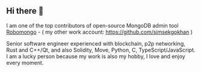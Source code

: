 ## Hi there 👋

I am one of the top contributors of open-source MongoDB admin tool [Robomongo](https://github.com/Studio3T/robomongo/graphs/contributors) - ( my other work account: https://github.com/simsekgokhan )

Senior software engineer experienced with blockchain, p2p networking, Rust and C++/Qt, and also Solidity, Move, Python, C, TypeScript/JavaScript.
I am a lucky person because my work is also my hobby, I love and enjoy every moment.


<!--
**gsimsekfb/gsimsekfb** is a ✨ _special_ ✨ repository because its `README.md` (this file) appears on your GitHub profile.

Here are some ideas to get you started:

- 🔭 I’m currently working on ...
- 🌱 I’m currently learning ...
- 👯 I’m looking to collaborate on ...
- 🤔 I’m looking for help with ...
- 💬 Ask me about ...
- 📫 How to reach me: ...
- 😄 Pronouns: ...
- ⚡ Fun fact: ...
-->

